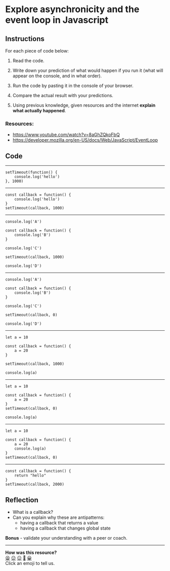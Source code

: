 # Explore asynchronicity and the event loop in Javascript

## Instructions

For each piece of code below:

1. Read the code.

2. Write down your prediction of what would happen if you run it (what will appear on the console, and in what order).

3. Run the code by pasting it in the console of your browser.

4. Compare the actual result with your predictions.

5. Using previous knowledge, given resources and the internet **explain what actually happened**.

### Resources:

* https://www.youtube.com/watch?v=8aGhZQkoFbQ
* https://developer.mozilla.org/en-US/docs/Web/JavaScript/EventLoop

## Code

---

```
setTimeout(function() {
	console.log('hello')
}, 1000)
```
---

```
const callback = function() {
	console.log('hello')
}
setTimeout(callback, 1000)
```

---

```
console.log('A')

const callback = function() {
	console.log('B')
}

console.log('C')

setTimeout(callback, 1000)

console.log('D')
```

---

```
console.log('A')

const callback = function() {
	console.log('B')
}

console.log('C')

setTimeout(callback, 0)

console.log('D')
```

---

```
let a = 10

const callback = function() {
	a = 20
}

setTimeout(callback, 1000)

console.log(a)
```

---

```
let a = 10

const callback = function() {
	a = 20
}
setTimeout(callback, 0)

console.log(a)
```

---

```
let a = 10

const callback = function() {
	a = 20
	console.log(a)
}
setTimeout(callback, 0)
```

---

```
const callback = function() {
	return "hello"
}
setTimeout(callback, 2000)
```

## Reflection

* What is a callback?
* Can you explain why these are antipatterns:
  * having a callback that returns a value
  * having a callback that changes global state

**Bonus** - validate your understanding with a peer or coach.

<!-- BEGIN GENERATED SECTION DO NOT EDIT -->

---

**How was this resource?**  
[😫](https://airtable.com/shrUJ3t7KLMqVRFKR?prefill_Repository=skills-workshops&prefill_File=javascript_fundamentals/async_JS.md&prefill_Sentiment=😫) [😕](https://airtable.com/shrUJ3t7KLMqVRFKR?prefill_Repository=skills-workshops&prefill_File=javascript_fundamentals/async_JS.md&prefill_Sentiment=😕) [😐](https://airtable.com/shrUJ3t7KLMqVRFKR?prefill_Repository=skills-workshops&prefill_File=javascript_fundamentals/async_JS.md&prefill_Sentiment=😐) [🙂](https://airtable.com/shrUJ3t7KLMqVRFKR?prefill_Repository=skills-workshops&prefill_File=javascript_fundamentals/async_JS.md&prefill_Sentiment=🙂) [😀](https://airtable.com/shrUJ3t7KLMqVRFKR?prefill_Repository=skills-workshops&prefill_File=javascript_fundamentals/async_JS.md&prefill_Sentiment=😀)  
Click an emoji to tell us.

<!-- END GENERATED SECTION DO NOT EDIT -->
